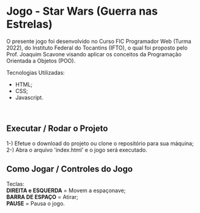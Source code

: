 # Jogo - Star Wars (Guerra nas Estrelas)

O presente jogo foi desenvolvido no Curso FIC Programador Web (Turma 2022), do Instituto Federal do Tocantins (IFTO), o qual foi proposto pelo Prof. Joaquim Scavone visando aplicar os conceitos da Programação Orientada a Objetos (POO).

Tecnologias Utilizadas:
- HTML;
- CSS;
- Javascript.
<br>

## Executar / Rodar o Projeto

1-) Efetue o download do projeto ou clone o repositório para sua máquina;<br>
2-) Abra o arquivo 'index.html' e o jogo será executado. <br>

## Como Jogar / Controles do Jogo

Teclas:<br>
**DIREITA e ESQUERDA** = Movem a espaçonave;<br>
**BARRA DE ESPAÇO** = Atirar;<br>
**PAUSE** = Pausa o jogo.

